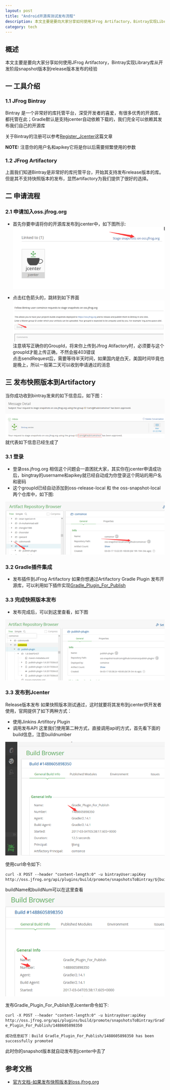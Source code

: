 ```yaml
---
layout: post
title: "Android开源库测试发布流程"
description: 本文主要是要向大家分享如何使用JFrog Artifactory，Bintray实现Library库从开发阶段snapshot版本到release版本发布的经验
category: tech
---
```


## 概述
本文主要是要向大家分享如何使用JFrog Artifactory，Bintray实现Library库从开发阶段snapshot版本到release版本发布的经验

## 一 工具介绍

### 1.1 JFrog Bintray

Bintray 是一个非常好的库托管平台，深受开发者的喜爱，有很多优秀的开源库，都托管在此；Gradle默认是支持jcenter自动依赖下载的，我们完全可以依赖其发布我们自己的开源库

关于Bintray的注册可以参考[Register_Jcenter](https://comsince.github.io/2017/03/04/jcenter-register/)这篇文章

**NOTE:** 注意你的用户名和apikey它将是你以后需要频繁使用的参数

### 1.2 JFrog Artifactory

上面我们知道Bintray是非常好的库托管平台，开始其支持发布release版本的库。但是其不支持快照版本的发布，显然artifactory为我们提供了很好的选择。 


## 二 申请流程

### 2.1 申请加入oss.jfrog.org

* 首先你要申请将你的开源库发布到jcenter中，如下图所示:
![image](/images/tech/library-snapshot-publish/oss_stage_snapshot.png)

* 点击红色箭头的，跳转到如下界面
![image](/images/tech/library-snapshot-publish/send_stage_request.png)
  注意填写正确你的GroupId，将来你上传到Jfrog Atifactory时，必须要与这个groupId才能上传正确，不然会报403错误   
  点击sendRequest后，需要等待半天时间，如果国内是白天，美国时间毕竟也是晚上，所以一般第二天可以收到申请通过的消息
  
## 三 发布快照版本到Artifactory

当你成功收到bintray发来的如下信息后，如下图：
![image](/images/tech/library-snapshot-publish/stage_approved.png)
就代表如下信息已经生成了

### 3.1 登录

* 登录oss.jfrog.org
  相信这个问题会一直困扰大家，其实你在jcenter申请成功后，bingtray的username和apikey就已经自动成为你登录这个网站的用户名和密码
* 这个groupId已经自动添加到oss-release-local 和 the oss-snapshot-local 两个仓库中，如下图:

![image](/images/tech/library-snapshot-publish/artifactory-repository.png)

### 3.2 Gradle插件集成

* 发布插件到JFrog Artifactory
  如果你想通过Artifactory Gradle Plugin 发布开源库，可以利用如下插件实现[Gradle_Plugin_For_Publish](https://comsince.github.io/2017/02/21/gradle-plugin-for-publish/)

### 3.3 完成快照版本发布

* 发布完成后，可以到这里查看，如下图

![iamge](/images/tech/library-snapshot-publish/library-publish-result.png)

### 3.3 发布到Jcenter
Release版本发布
如果快照版本测试通过，这时就要将其发布到jcenter供开发者使用，官网提供了如下两种方式：
* 使用Jinkins Artifitory Plugin
* 调用发布API
这里我们使用第二种方式，直接调用api的方式，首先看下面的build信息，注意buildnumber

![image](/images/tech/library-snapshot-publish/snapshot_build_success_info.png)

使用curl命令如下:
```
curl -X POST --header "content-length:0" -u bintrayUser:apiKey http://oss.jfrog.org/api/plugins/build/promote/snapshotsToBintray/${buildName}/${buildNum}
```

buildName和buildNum可以在这里查看
![image](/images/tech/library-snapshot-publish/build_info.png)

发布Gradle_Plugin_For_Publish至Jcenter命令如下:

```
curl -X POST --header "content-length:0" -u bintrayUser:apiKey http://oss.jfrog.org/api/plugins/build/promote/snapshotsToBintray/Gradl
e_Plugin_For_Publish/1488605898350

成功信息如下：Build Gradle_Plugin_For_Publish/1488605898350 has been successfully promoted
```

此时你的snapshot版本就自动发布到jcenter中去了


## 参考文档

* [官方文档-如果发布快照版本到oss.jfrog.org](https://www.jfrog.com/confluence/display/RTF/Deploying+Snapshots+to+oss.jfrog.org#DeployingSnapshotstooss.jfrog.org-PromotingaBuildUsingRESTAPI)
